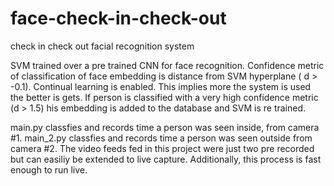 # face-check-in-check-out
check in check out facial recognition system

SVM trained over a pre trained CNN for face recognition. Confidence metric of classification of face embedding is distance from 
SVM hyperplane ( d > -0.1). Continual learning is enabled. This implies more the system is used the better is gets. If person 
is classified with a very high confidence metric (d > 1.5) his embedding is added to the database and SVM is re trained. 

main.py classfies and records time a person was seen inside, from camera #1. main_2.py classfies and records time a person was seen outside from camera #2. The video feeds fed in this project were just two pre recorded but can easiliy be extended to live capture. Additionally, this process is fast enough to run live. 

